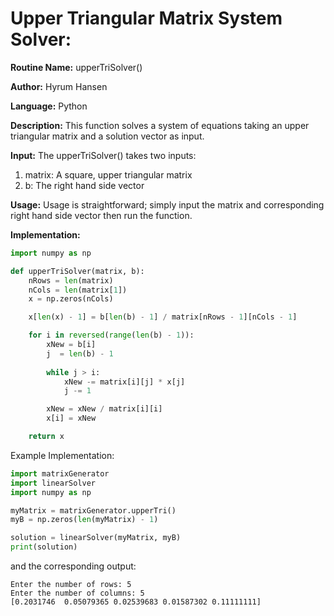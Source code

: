 # Upper Triangular Matrix System Solver:

**Routine Name:** upperTriSolver()

**Author:** Hyrum Hansen

**Language:** Python

**Description:** This function solves a system of equations taking an upper triangular matrix and a solution vector as input.

**Input:** The upperTriSolver() takes two inputs:
1. matrix: A square, upper triangular matrix
2. b: The right hand side vector

**Usage:** Usage is straightforward; simply input the matrix and corresponding right hand side vector then run the function.

**Implementation:**

```python
import numpy as np

def upperTriSolver(matrix, b):
    nRows = len(matrix)
    nCols = len(matrix[1])
    x = np.zeros(nCols)

    x[len(x) - 1] = b[len(b) - 1] / matrix[nRows - 1][nCols - 1]

    for i in reversed(range(len(b) - 1)):
        xNew = b[i]
        j  = len(b) - 1
        
        while j > i:
            xNew -= matrix[i][j] * x[j]
            j -= 1

        xNew = xNew / matrix[i][i]
        x[i] = xNew

    return x
```

Example Implementation:

```python
import matrixGenerator
import linearSolver
import numpy as np

myMatrix = matrixGenerator.upperTri()
myB = np.zeros(len(myMatrix) - 1)

solution = linearSolver(myMatrix, myB)
print(solution)
```

and the corresponding output:

```
Enter the number of rows: 5
Enter the number of columns: 5
[0.2031746  0.05079365 0.02539683 0.01587302 0.11111111]
```


